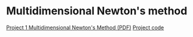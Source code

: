 # Multidimensional Newton's method
[Project 1 Multidimensional Newton's Method (PDF)](https://niananny.github.io/MATH310Lab/Project/Project_1%20Multidimensional_Newton_s_Method.pdf)
[Project code](https://github.com/NianAnny/MATH310Lab/blob/main/Project/Project_1%20Multidimensional%20Newton's%20Method.ipynb)
